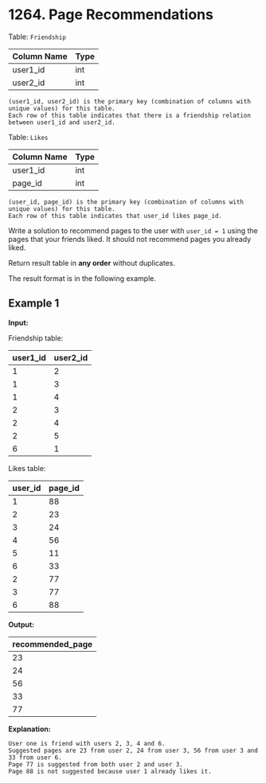 # 1264. Page Recommendations

Table: `Friendship`

| Column Name | Type |
| :---------- | :--- |
| user1_id    | int  |
| user2_id    | int  |

```text
(user1_id, user2_id) is the primary key (combination of columns with unique values) for this table.
Each row of this table indicates that there is a friendship relation between user1_id and user2_id.
```

Table: `Likes`

| Column Name | Type |
| :---------- | :--- |
| user1_id    | int  |
| page_id     | int  |

```text
(user_id, page_id) is the primary key (combination of columns with unique values) for this table.
Each row of this table indicates that user_id likes page_id.
```

Write a solution to recommend pages to the user with `user_id = 1` using the pages that your friends liked. It should not recommend pages you already liked.

Return result table in **any order** without duplicates.

The result format is in the following example.

## Example 1

**Input:**

Friendship table:

| user1_id | user2_id |
| :------- | :------- |
| 1        | 2        |
| 1        | 3        |
| 1        | 4        |
| 2        | 3        |
| 2        | 4        |
| 2        | 5        |
| 6        | 1        |

Likes table:

| user_id | page_id |
| :------ | :------ |
| 1       | 88      |
| 2       | 23      |
| 3       | 24      |
| 4       | 56      |
| 5       | 11      |
| 6       | 33      |
| 2       | 77      |
| 3       | 77      |
| 6       | 88      |

**Output:**

| recommended_page |
| :--------------- |
| 23               |
| 24               |
| 56               |
| 33               |
| 77               |

**Explanation:**

```text
User one is friend with users 2, 3, 4 and 6.
Suggested pages are 23 from user 2, 24 from user 3, 56 from user 3 and 33 from user 6.
Page 77 is suggested from both user 2 and user 3.
Page 88 is not suggested because user 1 already likes it.
```
